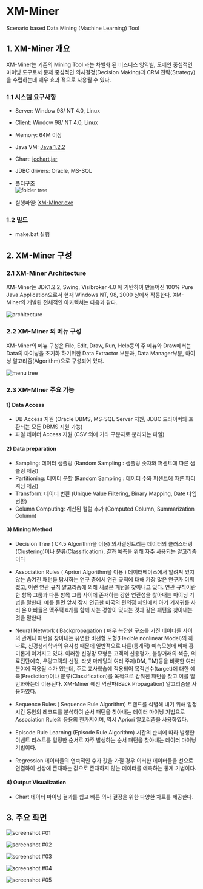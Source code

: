 # XM-Miner
Scenario based Data Mining (Machine Learning) Tool

## 1.	XM-Miner 개요
XM-Miner는 기존의 Mining Tool 과는 차별화 된 비즈니스 영역별, 도메인 중심적인 마이닝 도구로서 문제 중심적인 의사결정(Decision Making)과 CRM 전략(Strategy)을 수립하는데 매우 효과 적으로 사용될 수 있다.  

### 1.1 시스템 요구사항
+	Server: Window 98/ NT 4.0, Linux
+ Client:  Window 98/ NT 4.0, Linux
+	Memory: 64M 이상
+ Java VM: [Java 1.2.2]("http://www.oracle.com/technetwork/java/javasebusiness/downloads/java-archive-downloads-javase12-419414.html")
+ Chart: [jcchart.jar](https://github.com/wall72/wall72.github.io/blob/master/files/jcchart.jar)
+ JDBC drivers: Oracle, MS-SQL

+ 폴더구조  
![folder tree](https://github.com/wall72/wall72.github.io/blob/master/images/xmminer_folder.png?raw=true)

+ 실행파일: [XM-MIner.exe](https://github.com/wall72/wall72.github.io/blob/master/files/XM-Miner.exe)

### 1.2 빌드
+ make.bat 실행

## 2. XM-Miner 구성

### 2.1 XM-Miner Architecture
XM-Miner는 JDK1.2.2, Swing, Visibroker 4.0 에 기반하여 만들어진 100% Pure Java Application으로서 현재 Windows NT, 98, 2000 상에서 작동한다. XM-Miner의 개발된 전체적인 아키텍쳐는 다음과 같다.

![architecture](https://github.com/wall72/wall72.github.io/blob/master/images/xmminer_pic00.png?raw=true)  

### 2.2	XM-Miner 의 메뉴 구성
XM-Miner의 메뉴 구성은 File, Edit, Draw, Run, Help등의 주 메뉴와 Draw에서는 Data의 마이닝을 초기화 하기위한 Data Extractor 부분과, Data Manager부분, 마이닝 알고리즘(Algorithm)으로 구성되어 있다.

![menu tree](https://github.com/wall72/wall72.github.io/blob/master/images/xmminer_pic01.png?raw=true)  

### 2.3 XM-MIner 주요 기능
#### 1) Data Access
+	DB Access 지원 (Oracle DBMS, MS-SQL Server 지원, JDBC 드라이버와 호환되는 모든 DBMS 지원 가능)
+	파일 데이터 Access 지원 (CSV 외에 기타 구분자로 분리되는 파일)

#### 2) Data preparation
+	Sampling: 데이터 샘플링 (Random Sampling : 샘플링 숫자와 퍼센트에 따른 샘플링 제공)
+	Partitioning: 데이터 분할 (Random Sampling : 데이터 수와 퍼센트에 따른 파티셔닝 제공)
+	Transform: 데이터 변환 (Unique Value Filtering, Binary Mapping, Date 타입 변환)
+	Column Computing: 계산된 컬럼 추가 (Computed Column, Summarization Column)

#### 3)  Mining Method
+	Decision Tree ( C4.5 Algorithm을 이용)
의사결정트리는 데이터의 클러스터링(Clustering)이나 분류(Classification), 결과 예측을 위해 자주 사용되는 알고리즘이다

+	Association Rules ( Apriori Algorithm을 이용 )
데이터베이스에서 알려져 있지 않는 숨겨진 패턴을 탐사하는 연구 중에서 연관 규칙에 대해 가장 많은 연구가 이뤄졌고, 이런 연관 규칙 알고리즘에 의해 새로운 패턴을 찾아내고 있다. 연관 규칙이란 한 항목 그룹과 다른 항목 그룹 사이에 존재하는 강한 연관성을 찾아내는 마이닝 기법을 말한다. 예를 들면 앞서 잠시 언급한 미국의 편의점 체인에서 아기 기저귀를 사러 온 아빠들은 맥주팩 6개를 함께 사는 경향이 있다는 것과 같은 패턴을 찾아내는 것을 말한다.

+	Neural Network ( Backpropagation )
매우 복잡한 구조를 가진 데이터들 사이의 관계나 패턴을 찾아내는 유연한 비선형 모형(Flexible nonlinear Model)의 하나로, 신경생리학과의 유사성 때문에 일반적으로 다른(통계적) 예측모형에 비해 흥미롭게 여겨지고 있다. 이러한 신경망 모형은 고객의 신용평가, 불량거래의 색출, 의료진단예측, 우량고객의 선정, 타겟 마케팅의 여러 주제(DM, TM)등을 비롯한 여러 분야에 적용될 수가 있는데, 주로 교사학습에 적용되어 목적변수(target)에 대한 예측(Prediction)이나 분류(Classification)를 목적으로 감춰진 패턴을 찾고 이를 일반화하는데 이용된다. XM-Miner 에선 역전파(Back Propagation) 알고리즘을 사용하였다.

+	Sequence Rules ( Sequence Rule Algorithm)
트렌드를 식별해 내기 위해 일정시간 동안의 레코드를 분석하여 순서 패턴을 찾아내는 데이터 마이닝 기법으로 Association Rule의 응용의 한가지이며, 역시 Apriori 알고리즘을 사용하였다.

+	Episode Rule Learning (Episode Rule Algorithm)
시간의 순서에 따라 발생한 이벤트 리스트를 일정한 순서로 자주 발생하는 순서 패턴을 찾아내는 데이터 마이닝 기법이다.

+	Regression
데이터들의 연속적인 수가 값을 가질 경우 이러한 데이터들을 선으로 연결하여 선상에 존재하는 값으로 존재하지 않는 데이터를 예측하는 통계 기법이다.

#### 4) Output Visualization
+	Chart
데이터 마이닝 결과를 쉽고 빠른 의사 결정을 위한 다양한 차트를 제공한다.

## 3. 주요 화면

![screenshot #01](https://github.com/wall72/wall72.github.io/blob/master/images/xmminer_pic02.png?raw=true)  

![screenshot #02](https://github.com/wall72/wall72.github.io/blob/master/images/xmminer_pic03.png?raw=true)  

![screenshot #03](https://github.com/wall72/wall72.github.io/blob/master/images/xmminer_pic04.png?raw=true)  

![screenshot #04](https://github.com/wall72/wall72.github.io/blob/master/images/xmminer_pic05.png?raw=true)  

![screenshot #05](https://github.com/wall72/wall72.github.io/blob/master/images/xmminer_pic06.png?raw=true)  
